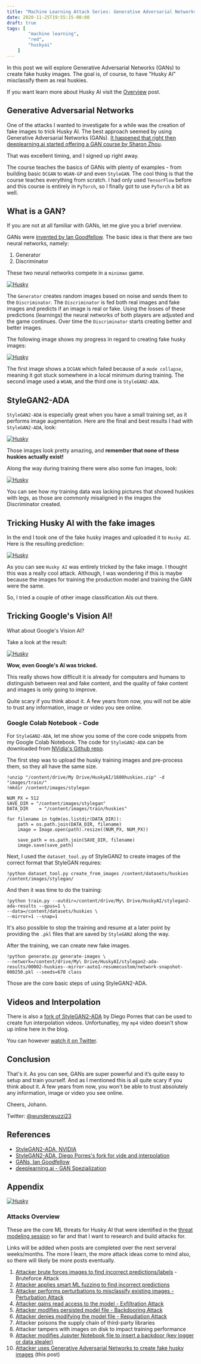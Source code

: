 ```yaml
---
title: "Machine Learning Attack Series: Generative Adversarial Networks (GANs)"
date: 2020-11-25T19:55:15-08:00
draft: true
tags: [
        "machine learning",
        "red",
        "huskyai"
    ]
---
```


In this post we will explore Generative Adversarial Networks (GANs) to create fake husky images. The goal is, of course, to have "Husky AI" misclassify them as real huskies.

If you want learn more about Husky AI visit the [Overview](/blog/posts/2020/husky-ai-walkthrough/) post.


## Generative Adversarial Networks

One of the attacks I wanted to investigate for a while was the creation of fake images to trick Husky AI. The best approach seemed by using Generative Adversarial Networks (GANs). [It happened that right then deeplearning.ai started offering a GAN course by Sharon Zhou](https://www.deeplearning.ai/generative-adversarial-networks-specialization/). 

That was excellent timing, and I signed up right away.

The course teaches the basics of GANs with plenty of examples - from building basic `DCGAN` to `WGAN-GP` and even `StyleGAN`. The cool thing is that the course teaches everything from scratch. I had only used `TensorFlow` before and this course is entirely in `PyTorch`, so I finally got to use `PyTorch` a bit as well.

## What is a GAN?

If you are not at all familiar with GANs, let me give you a brief overview. 

GANs were [invented by Ian Goodfellow](https://www.iangoodfellow.com/slides/2016-12-9-gans.pdf). The basic idea is that there are two neural networks, namely:

1. Generator
2. Discriminator

These two neural networks compete in a `minimax` game.

[![Husky](/blog/images/2020/gans-minimax.png)](/blog/images/2020/gans-minimax.png)

The `Generator` creates random images based on noise and sends them to the `Discriminator`. The `Discriminator` is fed both real images and fake images and predicts if an image is real or fake. Using the losses of these predictions (learnings) the neural networks of both players are adjusted and the game continues. Over time the `Discriminator` starts creating better and better images.

The following image shows my progress in regard to creating fake husky images:

[![Husky](/blog/images/2020/gans.png)](/blog/images/2020/gans.png)

The first image shows a `DCGAN` which failed because of a `mode collapse`, meaning it got stuck somewhere in a local minimum during training. The second image used a `WGAN`, and the third one is `StyleGAN2-ADA`.

## StyleGAN2-ADA

`StyleGAN2-ADA` is especially great when you have a small training set, as it performs image augmentation. Here are the final and best results I had with `StyleGAN2-ADA`, look:

[![Husky](/blog/images/2020/huskies-that-dont-exist.png)](/blog/images/2020/huskies-that-dont-exist.png)

Those images look pretty amazing, and **remember that none of these huskies actually exist!**

Along the way during training there were also some fun images, look:

[![Husky](/blog/images/2020/fake-huskies-fail.png)](/blog/images/2020/fake-huskies-fail.png)

You can see how my training data was lacking pictures that showed huskies with legs, as those are commonly misaligned in the images the Discriminator created.

## Tricking Husky AI with the fake images

In the end I took one of the fake husky images and uploaded it to `Husky AI`. Here is the resulting prediction:

[![Husky](/blog/images/2020/husky-ai-gan-fakehusky-baypass.png)](/blog/images/2020/husky-ai-gan-fakehusky-baypass.png)

As you can see `Husky AI` was entirely tricked by the fake image. I thought this was a really cool attack. Although, I was wondering if this is maybe because the images for training the production model and training the GAN were the same.

So, I tried a couple of other image classification AIs out there.

## Tricking Google's Vision AI!

What about Google's Vision AI? 

Take a look at the result:

[![Husky](/blog/images/2020/googleai-huskyai.png)](/blog/images/2020/googleai-huskyai.png)

**Wow, even Google's AI was tricked.** 

This really shows how difficult it is already for computers and humans to distinguish between real and fake content, and the quality of fake content and images is only going to improve. 

Quite scary if you think about it. A few years from now, you will not be able to trust any information, image or video you see online. 

### Google Colab Notebook - Code

For `StyleGAN2-ADA`, let me show you some of the core code snippets from my Google Colab Notebook. The code for `StyleGAN2-ADA` can be downloaded from [NVidia's Github repo](https://github.com/NVlabs/stylegan2-ada). 

The first step was to upload the husky training images and pre-process them, so they all have the same size.

```
!unzip "/content/drive/My Drive/HuskyAI/1600huskies.zip" -d "images/train/"
!mkdir /content/images/stylegan

NUM_PX = 512
SAVE_DIR = "/content/images/stylegan"
DATA_DIR    = "/content/images/train/huskies"

for filename in tqdm(os.listdir(DATA_DIR)):
    path = os.path.join(DATA_DIR, filename)
    image = Image.open(path).resize((NUM_PX, NUM_PX))

    save_path = os.path.join(SAVE_DIR, filename)
    image.save(save_path)
```

Next, I used the `dataset_tool.py` of StyleGAN2 to create images of the correct format that StyleGAN requires:

```
!python dataset_tool.py create_from_images /content/datasets/huskies /content/images/stylegan/
```

And then it was time to do the training:

```
!python train.py --outdir=/content/drive/My\ Drive/HuskyAI/stylegan2-ada-results --gpus=1 \ 
--data=/content/datasets/huskies \
--mirror=1 --snap=1 
```

It's also possible to stop the training and resume at a later point by providing the `.pkl` files that are saved by `StyleGAN2` along the way.

After the training, we can create new fake images.

```
!python generate.py generate-images \
--network=/content/drive/My\ Drive/HuskyAI/stylegan2-ada-results/00002-huskies--mirror-auto1-resumecustom/network-snapshot-000250.pkl --seeds=670 class
```

Those are the core basic steps of using StyleGAN2-ADA.

## Videos and Interpolation

There is also a [fork of StyleGAN2-ADA](https://github.com/PDillis/stylegan2-ada) by Diego Porres that can be used to create fun interpolation videos. Unfortunatley, my `mp4` video doesn't show up inline here in the blog. 

You can however [watch it on Twitter](https://twitter.com/wunderwuzzi23/status/1320723215686066176).


## Conclusion

That's it. As you can see, GANs are super powerful and it’s quite easy to setup and train yourself. And as I mentioned this is all quite scary if you think about it. A few years from now, you won't be able to trust absolutely any information, image or video you see online.

Cheers, Johann.

Twitter: [@wunderwuzzi23](https://twitter.com/wunderwuzzi23)


## References

* [StyleGAN2-ADA, NVIDIA](https://github.com/NVlabs/stylegan2-ada)
* [StyleGAN2-ADA, Diego Porres's fork for vide and interpolation](https://github.com/PDillis/stylegan2-ada)
* [GANs, Ian Goodfellow](https://www.iangoodfellow.com/slides/2016-12-9-gans.pdf)
* [deeplearning.ai - GAN Spezialization](https://www.deeplearning.ai/generative-adversarial-networks-specialization/)

## Appendix 

[![Husky](/blog/images/2020/fakehusky.png)](/blog/images/2020/fakehusky.png)

### Attacks Overview

These are the core ML threats for Husky AI that were identified in the [threat modeling session](/blog/posts/2020/husky-ai-threat-modeling-machine-learning/) so far and that I want to research and build attacks for. 

Links will be added when posts are completed over the next serveral weeks/months. The more I learn, the more attack ideas come to mind also, so there will likely be more posts eventually.

1. [Attacker brute forces images to find incorrect predictions/labels](/blog/posts/2020/husky-ai-machine-learning-attack-bruteforce/) - Bruteforce Attack
2. [Attacker applies smart ML fuzzing to find incorrect predictions](/blog/posts/2020/husky-ai-machine-learning-attack-smart-fuzz/) 
2. [Attacker performs perturbations to misclassify existing images - Perturbation Attack](/blog/posts/2020/husky-ai-machine-learning-attack-perturbation-external/) 
3. [Attacker gains read access to the model - Exfiltration Attack](/blog/posts/2020/husky-ai-machine-learning-model-stealing/)
4. [Attacker modifies persisted model file - Backdooring Attack](/blog/posts/2020/husky-ai-machine-learning-backdoor-model/)
5. [Attacker denies modifying the model file - Repudiation Attack](/blog/posts/2020/husky-ai-repudiation-threat-deny-action-machine-learning/)
6. Attacker poisons the supply chain of third-party libraries 
7. Attacker tampers with images on disk to impact training performance
8. [Attacker modifies Jupyter Notebook file to insert a backdoor (key logger or data stealer)](/blog/posts/2020/cve-2020-16977-vscode-microsoft-python-extension-remote-code-execution/)
9. [Attacker uses Generative Adversarial Networks to create fake husky images](/blog/posts/2020/machine-learning-attack-series-generative-adversarial-networks-gan/) (this post)

